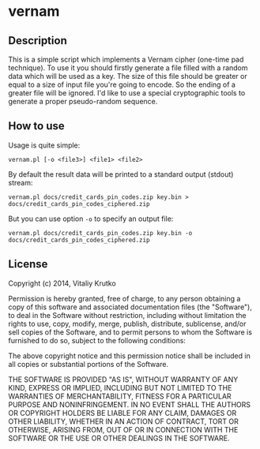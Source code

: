# vernam

## Description
This is a simple script which implements a Vernam cipher (one-time pad technique). To use it you should firstly generate a file filled with a random data which will be used as a key. The size of this file should be greater or equal to a size of input file you're going to encode. So the ending of a greater file will be ignored.
I'd like to use a special cryptographic tools to generate a proper pseudo-random sequence.

## How to use
Usage is quite simple:

    vernam.pl [-o <file3>] <file1> <file2>

By default the result data will be printed to a standard output (stdout) stream:

    vernam.pl docs/credit_cards_pin_codes.zip key.bin > docs/credit_cards_pin_codes_ciphered.zip

But you can use option `-o` to specify an output file:

    vernam.pl docs/credit_cards_pin_codes.zip key.bin -o docs/credit_cards_pin_codes_ciphered.zip

## License

Copyright (c) 2014, Vitaliy Krutko

Permission is hereby granted, free of charge, to any person obtaining a copy of this software and associated documentation files (the "Software"), to deal in the Software without restriction, including without limitation the rights to use, copy, modify, merge, publish, distribute, sublicense, and/or sell copies of the Software, and to permit persons to whom the Software is furnished to do so, subject to the following conditions:

The above copyright notice and this permission notice shall be included in all copies or substantial portions of the Software.

THE SOFTWARE IS PROVIDED "AS IS", WITHOUT WARRANTY OF ANY KIND, EXPRESS OR IMPLIED, INCLUDING BUT NOT LIMITED TO THE WARRANTIES OF MERCHANTABILITY, FITNESS FOR A PARTICULAR PURPOSE AND NONINFRINGEMENT. IN NO EVENT SHALL THE AUTHORS OR COPYRIGHT HOLDERS BE LIABLE FOR ANY CLAIM, DAMAGES OR OTHER LIABILITY, WHETHER IN AN ACTION OF CONTRACT, TORT OR OTHERWISE, ARISING FROM, OUT OF OR IN CONNECTION WITH THE SOFTWARE OR THE USE OR OTHER DEALINGS IN THE SOFTWARE.
